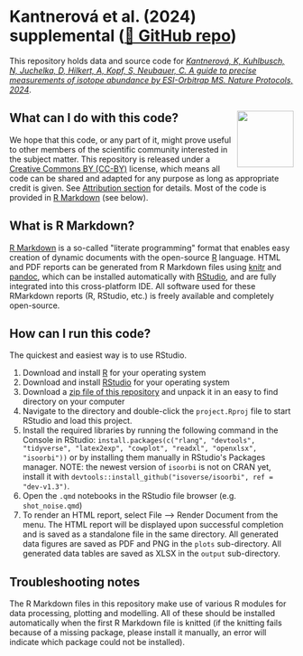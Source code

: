 # Kantnerová et al. (2024) supplemental ([🔗 GitHub repo](https://github.com/isoverse/2024_kantnerova_et_al))

This repository holds data and source code for [*Kantnerová, K, Kuhlbusch, N, Juchelka, D, Hilkert, A, Kopf, S, Neubauer, C. A guide to precise measurements of
isotope abundance by ESI-Orbitrap MS. Nature Protocols, 2024*](https://doi.org/10.1038/s41596-024-00981-5).

## What can I do with this code? <a href="https://creativecommons.org/licenses/by/4.0/"><img src="https://mirrors.creativecommons.org/presskit/buttons/88x31/png/by.png" align = "right" width = "100"/></a>

We hope that this code, or any part of it, might prove useful to other members of the scientific community interested in the subject matter. This repository is released under a [Creative Commons BY (CC-BY)](https://creativecommons.org/licenses/by/4.0/) license, which means all code can be shared and adapted for any purpose as long as appropriate credit is given. See [Attribution section](https://creativecommons.org/licenses/by/4.0/) for details. Most of the code is provided in [R Markdown](http://rmarkdown.rstudio.com/) (see below).

## What is R Markdown?

[R Markdown](http://rmarkdown.rstudio.com/) is a so-called "literate programming" format that enables easy creation of dynamic documents with the open-source [R](http://www.r-project.org/) language. HTML and PDF reports can be generated from R Markdown files using [knitr](http://yihui.name/knitr/) and [pandoc](http://johnmacfarlane.net/pandoc/), which can be installed automatically with [RStudio](http://www.rstudio.com/), and are fully integrated into this cross-platform IDE. All software used for these RMarkdown reports (R, RStudio, etc.) is freely available and completely open-source. 

## How can I run this code?

The quickest and easiest way is to use RStudio.

 1. Download and install [R](http://cran.rstudio.com/) for your operating system
 1. Download and install [RStudio](http://www.rstudio.com/products/rstudio/download/) for your operating system
 1. Download a [zip file of this repository](https://github.com/KopfLab/2023_kantnerova_et_al/archive/master.zip) and unpack it in an easy to find directory on your computer
 1. Navigate to the directory and double-click the `project.Rproj` file to start RStudio and load this project.
 1. Install the required libraries by running the following command in the Console in RStudio: `install.packages(c("rlang", "devtools", "tidyverse", "latex2exp", "cowplot", "readxl", "openxlsx", "isoorbi"))` or by installing them manually in RStudio's Packages manager. NOTE: the newest version of `isoorbi` is not on CRAN yet, install it with `devtools::install_github("isoverse/isoorbi", ref = "dev-v1.3")`.
 1. Open the `.qmd` notebooks in the RStudio file browser (e.g. `shot_noise.qmd`)
 1. To render an HTML report, select File --> Render Document from the menu. The HTML report will be displayed upon successful completion and is saved as a standalone file in the same directory. All generated data figures are saved as PDF and PNG in the `plots` sub-directory. All generated data tables are saved as XLSX in the `output` sub-directory.
 
## Troubleshooting notes

The R Markdown files in this repository make use of various R modules for data processing, plotting and modelling. All of these should be installed automatically when the first R Markdown file is knitted (if the knitting fails because of a missing package, please install it manually, an error will indicate which package could not be installed). 
